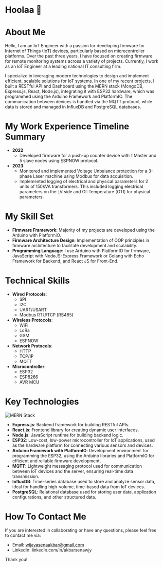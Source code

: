 # Hoolaa 🌟

# About Me
Hello, I am an IoT Engineer with a passion for developing firmware for Internet of Things (IoT) devices, particularly based on microcontroller platforms. Over the past three years, I have focused on creating firmware for remote monitoring systems across a variety of projects. Currently, I work as an IoT Engineer at a leading national IT consulting firm.

I specialize in leveraging modern technologies to design and implement efficient, scalable solutions for IoT systems. In one of my recent projects, I built a RESTful API and Dashboard using the MERN stack (MongoDB, Express.js, React, Node.js), integrating it with ESP32 hardware, which was programmed using the Arduino Framework and PlatformIO. The communication between devices is handled via the MQTT protocol, while data is stored and managed in InfluxDB and PostgreSQL databases.

# My Work Experience Timeline Summary
- **2022**
  - Developed firmware for a push-up counter device with 1 Master and 5 slave nodes using ESPNOW protocol.
- **2023**
  - Monitored and implemented Voltage Unbalance protection for a 3-phase Laser machine using Modbus for data acquisition.
  - Implemented logging of electrical and physical parameters for 2 units of 150kVA transformers. This included logging electrical parameters on the LV side and Oil Temperature (OTI) for physical parameters.

# My Skill Set
- **Firmware Framework**: Majority of my projects are developed using the Arduino with PlatformIO.
- **Firmware Architecture Design**: Implementation of OOP principles in firmware architecture to facilitate development and scalability.
- **Programming Language**: I use Arduino with PlatformIO for firmware, JavaScript with NodeJS-Express Framework or Golang with Echo Framework for Backend, and React JS for Front-End.

# Technical Skills
- **Wired Protocols**:
  - SPI
  - I2C
  - UART/USART
  - Modbus RTU/TCP (RS485)
- **Wireless Protocols**:
  - WiFi
  - LoRa
  - GSM
  - ESPNOW
- **Network Protocols**:
  - HTTP
  - TCP/IP
  - MQTT
- **Microcontroller**:
  - ESP32
  - ESP8266
  - AVR MCU
 
# Key Technologies
![MERN Stack](https://gurzu.com/img/gurzu/mern-stack-01.webp)
- **Express.js**: Backend framework for building RESTful APIs.
- **React.js**: Frontend library for creating dynamic user interfaces.
- **Node.js**: JavaScript runtime for building backend logic.
- **ESP32**: Low-cost, low-power microcontroller for IoT applications, used as the hardware platform for connecting various sensors and devices.
- **Arduino Framework with PlatformIO**: Development environment for programming the ESP32, using the Arduino libraries and PlatformIO for efficient and reliable firmware development.
- **MQTT**: Lightweight messaging protocol used for communication between IoT devices and the server, ensuring real-time data transmission.
- **InfluxDB**: Time-series database used to store and analyze sensor data, ideal for handling high-volume, time-based data from IoT devices.
- **PostgreSQL**: Relational database used for storing user data, application configurations, and other structured data.

# How To Contact Me
If you are interested in collaborating or have any questions, please feel free to contact me via:
- Email: wijayasenaakbar@gmail.com
- LinkedIn: linkedin.com/in/akbarsenawjy

Thank you!
